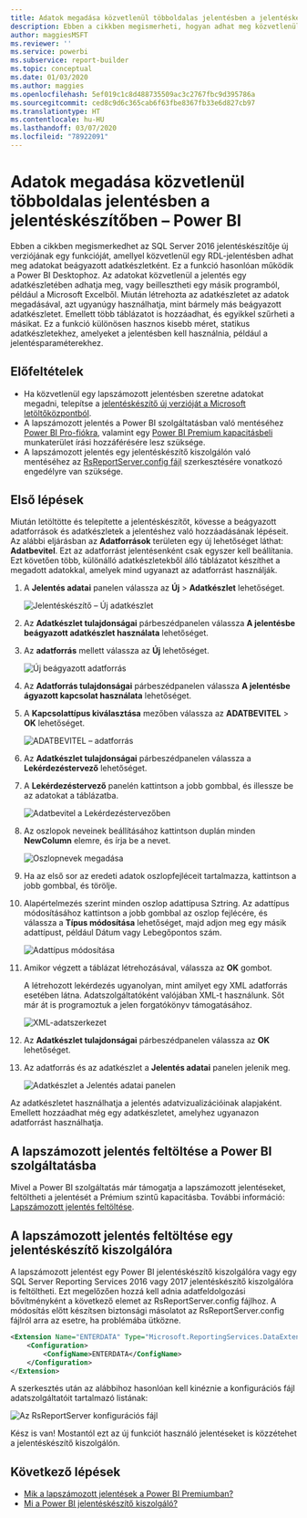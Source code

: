 ```yaml
---
title: Adatok megadása közvetlenül többoldalas jelentésben a jelentéskészítőben
description: Ebben a cikkben megismerheti, hogyan adhat meg közvetlenül adatokat egy jelentésben a jelentéskészítővel.
author: maggiesMSFT
ms.reviewer: ''
ms.service: powerbi
ms.subservice: report-builder
ms.topic: conceptual
ms.date: 01/03/2020
ms.author: maggies
ms.openlocfilehash: 5ef019c1c8d488735509ac3c2767fbc9d395786a
ms.sourcegitcommit: ced8c9d6c365cab6f63fbe8367fb33e6d827cb97
ms.translationtype: HT
ms.contentlocale: hu-HU
ms.lasthandoff: 03/07/2020
ms.locfileid: "78922091"
---
```

# <a name="enter-data-directly-in-a-paginated-report-in-report-builder---power-bi"></a>Adatok megadása közvetlenül többoldalas jelentésben a jelentéskészítőben – Power BI

Ebben a cikkben megismerkedhet az SQL Server 2016 jelentéskészítője új verziójának egy funkcióját, amellyel közvetlenül egy RDL-jelentésben adhat meg adatokat beágyazott adatkészletként.  Ez a funkció hasonlóan működik a Power BI Desktophoz. Az adatokat közvetlenül a jelentés egy adatkészletében adhatja meg, vagy beillesztheti egy másik programból, például a Microsoft Excelből. Miután létrehozta az adatkészletet az adatok megadásával, azt ugyanúgy használhatja, mint bármely más beágyazott adatkészletet. Emellett több táblázatot is hozzáadhat, és egyikkel szűrheti a másikat. Ez a funkció különösen hasznos kisebb méret, statikus adatkészletekhez, amelyeket a jelentésben kell használnia, például a jelentésparaméterekhez.
 
## <a name="prerequisites"></a>Előfeltételek

- Ha közvetlenül egy lapszámozott jelentésben szeretne adatokat megadni, telepítse a [jelentéskészítő új verzióját a Microsoft letöltőközpontból](https://www.microsoft.com/download/details.aspx?id=53613). 
- A lapszámozott jelentés a Power BI szolgáltatásban való mentéséhez [Power BI Pro-fiókra](../service-self-service-signup-for-power-bi.md), valamint egy [Power BI Premium kapacitásbeli](../service-premium-what-is.md) munkaterület írási hozzáférésére lesz szüksége.
- A lapszámozott jelentés egy jelentéskészítő kiszolgálón való mentéséhez az [RsReportServer.config fájl](#upload-the-paginated-report-to-a-report-server) szerkesztésére vonatkozó engedélyre van szüksége.

## <a name="get-started"></a>Első lépések

Miután letöltötte és telepítette a jelentéskészítőt, kövesse a beágyazott adatforrások és adatkészletek a jelentéshez való hozzáadásának lépéseit. Az alábbi eljárásban az **Adatforrások** területen egy új lehetőséget láthat: **Adatbevitel**.  Ezt az adatforrást jelentésenként csak egyszer kell beállítania. Ezt követően több, különálló adatkészletekből álló táblázatot készíthet a megadott adatokkal, amelyek mind ugyanazt az adatforrást használják.

1. A **Jelentés adatai** panelen válassza az **Új** > **Adatkészlet** lehetőséget.

    ![Jelentéskészítő – Új adatkészlet](media/paginated-reports-enter-data/paginated-new-dataset.png)

1. Az **Adatkészlet tulajdonságai** párbeszédpanelen válassza **A jelentésbe beágyazott adatkészlet használata** lehetőséget.

1. Az **adatforrás** mellett válassza az **Új** lehetőséget.

    ![Új beágyazott adatforrás](media/paginated-reports-enter-data/paginated-new-data-source.png)

1. Az **Adatforrás tulajdonságai** párbeszédpanelen válassza **A jelentésbe ágyazott kapcsolat használata** lehetőséget.
2. A **Kapcsolattípus kiválasztása** mezőben válassza az **ADATBEVITEL** > **OK** lehetőséget.

    ![ADATBEVITEL – adatforrás](media/paginated-reports-enter-data/paginated-data-source-properties-enter-data.png)

1. Az **Adatkészlet tulajdonságai** párbeszédpanelen válassza a **Lekérdezéstervező** lehetőséget.
2. A **Lekérdezéstervező** panelén kattintson a jobb gombbal, és illessze be az adatokat a táblázatba.

    ![Adatbevitel a Lekérdezéstervezőben](media/paginated-reports-enter-data/paginated-enter-data.png)

1. Az oszlopok neveinek beállításához kattintson duplán minden **NewColumn** elemre, és írja be a nevet.

    ![Oszlopnevek megadása](media/paginated-reports-enter-data/paginated-column-name.png)

1. Ha az első sor az eredeti adatok oszlopfejléceit tartalmazza, kattintson a jobb gombbal, és törölje.
    
9. Alapértelmezés szerint minden oszlop adattípusa Sztring. Az adattípus módosításához kattintson a jobb gombbal az oszlop fejlécére, és válassza a **Típus módosítása** lehetőséget, majd adjon meg egy másik adattípust, például Dátum vagy Lebegőpontos szám.

    ![Adattípus módosítása](media/paginated-reports-enter-data/paginated-data-type.png)

1. Amikor végzett a táblázat létrehozásával, válassza az **OK** gombot.  

    A létrehozott lekérdezés ugyanolyan, mint amilyet egy XML adatforrás esetében látna. Adatszolgáltatóként valójában XML-t használunk.  Sőt már át is programoztuk a jelen forgatókönyv támogatásához.

    ![XML-adatszerkezet](media/paginated-reports-enter-data/paginated-xml-data.png)

12. Az **Adatkészlet tulajdonságai** párbeszédpanelen válassza az **OK** lehetőséget.

13. Az adatforrás és az adatkészlet a **Jelentés adatai** panelen jelenik meg.

    ![Adatkészlet a Jelentés adatai panelen](media/paginated-reports-enter-data/paginated-report-data-pane.png)

Az adatkészletet használhatja a jelentés adatvizualizációinak alapjaként. Emellett hozzáadhat még egy adatkészletet, amelyhez ugyanazon adatforrást használhatja.

## <a name="upload-the-paginated-report-to-the-power-bi-service"></a>A lapszámozott jelentés feltöltése a Power BI szolgáltatásba

Mivel a Power BI szolgáltatás már támogatja a lapszámozott jelentéseket, feltöltheti a jelentését a Prémium szintű kapacitásba. További információ: [Lapszámozott jelentés feltöltése](paginated-reports-save-to-power-bi-service.md).

## <a name="upload-the-paginated-report-to-a-report-server"></a>A lapszámozott jelentés feltöltése egy jelentéskészítő kiszolgálóra

A lapszámozott jelentést egy Power BI jelentéskészítő kiszolgálóra vagy egy SQL Server Reporting Services 2016 vagy 2017 jelentéskészítő kiszolgálóra is feltöltheti. Ezt megelőzően hozzá kell adnia adatfeldolgozási bővítményként a következő elemet az RsReportServer.config fájlhoz. A módosítás előtt készítsen biztonsági másolatot az RsReportServer.config fájlról arra az esetre, ha problémába ütközne.

```xml
<Extension Name="ENTERDATA" Type="Microsoft.ReportingServices.DataExtensions.XmlDPConnection,Microsoft.ReportingServices.DataExtensions">
    <Configuration>
        <ConfigName>ENTERDATA</ConfigName>
    </Configuration>
</Extension>
```

A szerkesztés után az alábbihoz hasonlóan kell kinéznie a konfigurációs fájl adatszolgáltatóit tartalmazó listának:

![Az RsReportServer konfigurációs fájl](media/paginated-reports-enter-data/paginated-rsreportserver-config-file.png)

Kész is van! Mostantól ezt az új funkciót használó jelentéseket is közzétehet a jelentéskészítő kiszolgálón.

## <a name="next-steps"></a>Következő lépések

- [Mik a lapszámozott jelentések a Power BI Premiumban?](paginated-reports-report-builder-power-bi.md)
- [Mi a Power BI jelentéskészítő kiszolgáló?](../report-server/get-started.md)
